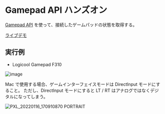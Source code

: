 # Gamepad API ハンズオン

[Gamepad API](https://developer.mozilla.org/ja/docs/Web/API/Gamepad_API) を使って、接続したゲームパッドの状態を取得する。

[ライブデモ](https://seotaro.github.io/gamepad-api-hands-on/)

## 実行例

- Logicool Gamepad F310

![image](https://user-images.githubusercontent.com/46148606/149670715-3cf6635d-0d6e-473f-9892-5961542e4f70.png)

Mac で使用する場合、ゲームインターフェイスモードは DirectInput モードにすること。
ただし、DirectInput モードにすると LT / RT はアナログではなくデジタルになってしまう。

![PXL_20220116_170910870 PORTRAIT](https://user-images.githubusercontent.com/46148606/149670430-ea9eef13-f26d-4eed-8fdb-8cc08d6e8a29.jpg)
